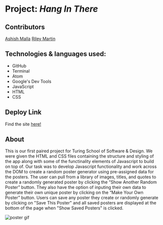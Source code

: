 # Project: *Hang In There*

## Contributors
[Ashish Malla](https://github.com/asiisii)
[Riley Martin](https://github.com/RMartin0717)

## Technologies & languages used:
- GitHub
- Terminal
- Atom
- Google's Dev Tools
- JavaScript
- HTML
- CSS

## Deploy Link
Find the site [here!](https://asiisii.github.io/hang-in-there-boilerplate/)

## About
This is our first paired project for Turing School of Software & Design. We were given the HTML and CSS files containing the structure and styling of the app along with some of the functinality elements of Javascript to build on top of. Our task was to develop Javascript functionality and work across the DOM to create a random poster generator using pre-assigned data for the posters. The user can pull from a library of images, titles, and quotes to create a randomly generated poster by clicking the “Show Another Random Poster” button. They also have the option of inputing their own data to generate their own unique poster by clicking on the “Make Your Own Poster” button. Users can save any poster they create or randomly generate by clicking on "Save This Poster" and all saved posters are displayed at the bottom of the page when "Show Saved Posters" is clicked.


![poster gif](https://imgur.com/wYw8HXN)


